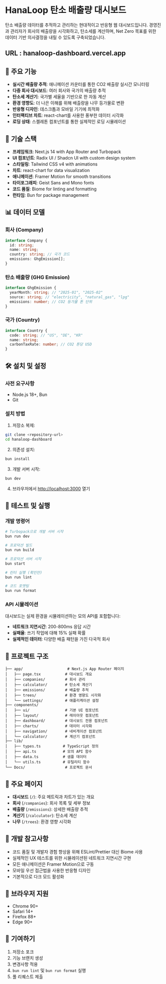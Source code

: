# HanaLoop 탄소 배출량 대시보드

탄소 배출량 데이터를 추적하고 관리하는 현대적이고 반응형 웹 대시보드입니다. 경영진과 관리자가 회사의 배출량을 시각화하고, 탄소세를 계산하며, Net Zero 목표를 위한 데이터 기반 의사결정을 내릴 수 있도록 구축되었습니다.

## URL : hanaloop-dashboard.vercel.app

## 🌟 주요 기능

- **실시간 배출량 추적**: 애니메이션 카운터를 통한 CO2 배출량 실시간 모니터링
- **다중 회사 대시보드**: 여러 회사와 국가의 배출량 추적
- **탄소세 계산기**: 국가별 세율을 기반으로 한 자동 계산
- **환경 영향도**: 더 나은 이해를 위해 배출량을 나무 등가물로 변환
- **반응형 디자인**: 데스크톱과 모바일 기기에 최적화
- **인터랙티브 차트**: react-chart를 사용한 풍부한 데이터 시각화
- **로딩 상태**: 스켈레톤 컴포넌트를 통한 실제적인 로딩 시뮬레이션

## 🚀 기술 스택

- **프레임워크**: Next.js 14 with App Router and Turbopack
- **UI 컴포넌트**: Radix UI / Shadcn UI with custom design system
- **스타일링**: Tailwind CSS v4 with animations
- **차트**: react-chart for data visualization
- **애니메이션**: Framer Motion for smooth transitions
- **타이포그래피**: Geist Sans and Mono fonts
- **코드 품질**: Biome for linting and formatting
- **런타임**: Bun for package management

## 📊 데이터 모델

### 회사 (Company)

```typescript
interface Company {
  id: string;
  name: string;
  country: string; // 국가 코드
  emissions: GhgEmission[];
}
```

### 탄소 배출량 (GHG Emission)

```typescript
interface GhgEmission {
  yearMonth: string; // "2025-01", "2025-02"
  source: string; // "electricity", "natural_gas", "lpg"
  emissions: number; // CO2 등가물 톤 단위
}
```

### 국가 (Country)

```typescript
interface Country {
  code: string; // "US", "DE", "KR"
  name: string;
  carbonTaxRate: number; // CO2 톤당 USD
}
```

## 🛠️ 설치 및 설정

### 사전 요구사항

- Node.js 18+, Bun
- Git

### 설치 방법

1. 저장소 복제:

```bash
git clone <repository-url>
cd hanaloop-dashboard
```

2. 의존성 설치:

```bash
bun install
```

3. 개발 서버 시작:

```bash
bun dev
```

4. 브라우저에서 [http://localhost:3000](http://localhost:3000) 열기

## 🧪 테스트 및 실행

### 개발 명령어

```bash
# Turbopack으로 개발 서버 시작
bun run dev

# 프로덕션 빌드
bun run build

# 프로덕션 서버 시작
bun start

# 린터 실행 (확인만)
bun run lint

# 코드 포맷팅
bun run format
```

### API 시뮬레이션

대시보드는 실제 환경을 시뮬레이션하는 모의 API를 포함합니다:

- **네트워크 지연시간**: 200-800ms 응답 시간
- **실패율**: 쓰기 작업에 대해 15% 실패 확률
- **실제적인 데이터**: 다양한 배출 패턴을 가진 다국적 회사

## 📁 프로젝트 구조

```
├── app/                    # Next.js App Router 페이지
│   ├── page.tsx           # 대시보드 개요
│   ├── companies/         # 회사 관리
│   ├── calculator/        # 탄소세 계산기
│   ├── emissions/         # 배출량 추적
│   ├── trees/             # 환경 영향도 시각화
│   └── settings/          # 애플리케이션 설정
├── components/
│   ├── ui/                # 기본 UI 컴포넌트
│   ├── layout/            # 레이아웃 컴포넌트
│   ├── dashboard/         # 대시보드 전용 컴포넌트
│   ├── charts/            # 데이터 시각화
│   ├── navigation/        # 네비게이션 컴포넌트
│   └── calculator/        # 계산기 컴포넌트
├── lib/
│   ├── types.ts          # TypeScript 정의
│   ├── api.ts            # 모의 API 함수
│   ├── data.ts           # 샘플 데이터
│   └── utils.ts          # 유틸리티 함수
└── Docs/                  # 프로젝트 문서
```

## 🎯 주요 페이지

- **대시보드** (`/`): 주요 메트릭과 차트가 있는 개요
- **회사** (`/companies`): 회사 목록 및 세부 정보
- **배출량** (`/emissions`): 상세한 배출량 추적
- **계산기** (`/calculator`): 탄소세 계산
- **나무** (`/trees`): 환경 영향 시각화

## 🔧 개발 참고사항

- 코드 품질 및 개발자 경험 향상을 위해 ESLint/Prettier 대신 Biome 사용
- 실제적인 UX 테스트를 위한 시뮬레이션된 네트워크 지연시간 구현
- 모든 애니메이션은 Framer Motion으로 구동
- 모바일 우선 접근법을 사용한 반응형 디자인
- 기본적으로 다크 모드 활성화

## 📱 브라우저 지원

- Chrome 90+
- Safari 14+
- Firefox 88+
- Edge 90+

## 🤝 기여하기

1. 저장소 포크
2. 기능 브랜치 생성
3. 변경사항 적용
4. `bun run lint` 및 `bun run format` 실행
5. 풀 리퀘스트 제출
